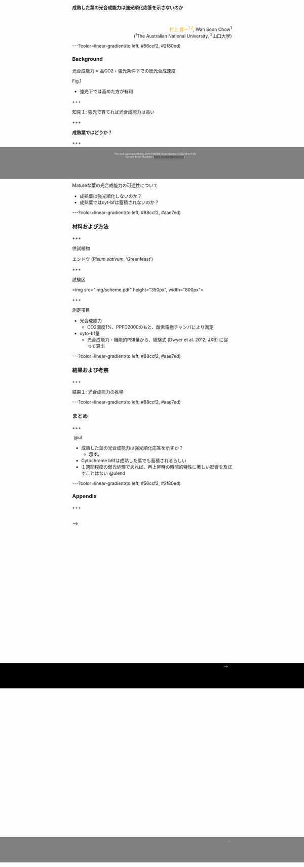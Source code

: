 










<script type="text/javascript"
  src="https://cdnjs.cloudflare.com/ajax/libs/mathjax/2.7.0/MathJax.js?config=TeX-AMS-MML_HTMLorMML">
</script>
<!--html_preserve--><div style='position:absolute; left:-50%; width:200%; top:550px; height:80px; padding:10px; font-size:0.7em; text-align:center; background-color:grey; color:white'><!--/html_preserve-->
日本農業気象学会2019年 (草薙キャンパス, 静岡県立大学)<br>
This slide is available on <!--html_preserve-->@fa[github]<!--/html_preserve--> [`KeachMurakami/AgrMet2019`](https://github.com/KeachMurakami/AgrMet2019)
</div>

<br>
<br>

**成熟した葉の光合成能力は強光順化応答を示さないのか**

<br>
<br>

<div style="text-align:right">
<span style="color:orange">村上 貴一<sup>1,2</sup></span>, Wah Soon Chow<sup>1</sup><br>(<sup>1</sup>The Australian National University, <sup>2</sup>山口大学)
</div style="text-align:right">

---?color=linear-gradient(to left, #56ccf2, #2f80ed)
<!-- .slide: class="center" -->

### Background

光合成能力 = 高CO2・強光条件下での総光合成速度

Fig.1

- 強光下では高めた方が有利

+++

知見１: 強光で育てれば光合成能力は高い

+++

**成熟葉ではどうか？**

+++


- 成熟葉では受光量の低下に応じて速やかにcyt-bfが分解される (Zhu et al. 2016)
- 成熟葉ではcyt-bfは蓄積されない (Hojka et al. 2014)

+++

Matureな葉の光合成能力の可逆性について

- 成熟葉は強光順化しないのか？
- 成熟葉ではcyt-bfは蓄積されないのか？


---?color=linear-gradient(to left, #88ccf2, #aae7ed)

### 材料および方法

+++

供試植物

エンドウ (*Pisum sativum*, ‘Greenfeast’)

+++

試験区

<img src="img/scheme.pdf" height="350px", width="800px">


+++

測定項目

- 光合成能力
  - CO2濃度1%、PPFD2000のもと、酸素電極チャンバにより測定
- cyto-bf量
  - 光合成能力・機能的PSII量から、経験式 (Dwyer et al. 2012; JXB) に従って算出
  



---?color=linear-gradient(to left, #88ccf2, #aae7ed)

### 結果および考察

+++

結果１: 光合成能力の推移



---?color=linear-gradient(to left, #88ccf2, #aae7ed)

### まとめ

+++

<div style="position:relative; left:5px">

@ul
- 成熟した葉の光合成能力は強光順化応答を示すか？
    - **示す。**
- Cytochrome b6fは成熟した葉でも蓄積されるらしい
- １週間程度の弱光処理であれば、再上昇時の時間的特性に著しい影響を及ぼすことはない
@ulend

</div style="position:relative; left:30px">

<!--html_preserve--><div style='position:absolute; left:-50%; width:200%; top:550px; height:60px; padding:10px; font-size:0.5em; text-align:center; background-color:grey; color:white'><!--/html_preserve-->
This work was supported by JSPS KAKENHI (Grant Number 17J04736 to K.M.)<br>
Contact: Keach Murakami (keach.murakami@gmail.com)
</div>





---?color=linear-gradient(to left, #56ccf2, #2f80ed)

### Appendix

+++


<!-- +++?image=img/regulatory_flow.png&position=bottom 100px right 60%&size=70% auto -->

<!-- **How to enhance yield efficiently?** -->

<!-- @ul -->
<!-- - <small>Adjust environments → Evaluate photosynthesis → Adjust environments again</small> -->
<!-- @ulend -->

<!-- <img src="img/regulatory_flow.png" width="80%"> -->


<!-- Note: -->

<!-- In greenhouses, we can control various environment factors. -->
<!-- But their optimization is usually difficult. -->
<!-- One promising approach may be to assess photosynthesis because it is closely related to yield. -->
<!-- That is, adjust environment, assess photosynthesis, and adjust environment again to achieve higher yield. -->
<!-- So, evaluation of photosynthesis is essential for horticulture. -->
<!-- In the next slide I'll briefly overview the common methods. -->

<!-- +++?image=img/comparison3.png&size=cover -->
<!-- +++?image=img/comparison3.png&position=bottom 30px right 50%&size=80% auto -->
<!-- +++ -->

<!-- <br> -->
<!-- <img src="img/comparison3.png" width="100%"> -->

<!-- Note:  -->

<!-- Among several methods, the most common method is gas-exchange measurement, but this method is very slow, sometimes takes an-hour to evaluate a leaf. -->

<!-- +++?image=img/comparison2.png&size=cover -->

<!-- +++ -->

<!-- <br> -->
<!-- <img src="img/comparison2.png" width="100%"> -->

<!-- Note:  -->

<!-- Another common method is chlorophyll fluorescence measurement, usually known as PAM. -->
<!-- By using PAM devices, we can estimate quantum yield, or light-use efficiency of photosynthesis. -->
<!-- PAM measurement is very rapid takes several minutes. -->
<!-- Also, we can get spatial distribution. -->

<!-- Is it enought rapid? -->
<!-- I don't think so because we often want to evaluate hundreds of or thousands of leaves. -->
<!-- That is, we need more rapid method. -->

<!-- +++?image=img/comparison1.png&size=cover -->

<!-- +++ -->

<!-- <br> -->
<!-- <img src="img/comparison1.png" width="100%"> -->

<!-- Note:  -->

<!-- Recently, some potentially rapid and effective methods based on imageing have been intensively tested. -->
<!-- And in this study, we focus on one of them called PRI. -->

<!-- +++ -->
<!-- .slide: class="center" -->

<!-- ### Outline -->

<!-- <br> -->
<!-- <br> -->

<!-- @ol -->

<!-- 1. What's PRI?   -->
<!-- 2. Expt. 1: short-term measurement   -->
<!-- 3. Expt. 2: long-term measurement   -->
<!-- 4. Summary   -->

<!-- @olend -->

<!-- Note: -->

<!-- Here is the outline of my presentation. -->
<!-- First, I will introduce the PRI. -->
<!-- Then, I will share with you two experimental results. -->
<!-- And finally summarise them. -->

<!-- ---?color=linear-gradient(to left, #56ccf2, #2f80ed) -->
<!-- .slide: class="center" -->

<!-- ### What's PRI? -->

<!-- +++ -->

<!-- <span style="color:orange"><u>P</u>hotochemical <u>R</u>eflectance <u>I</u>ndex </span><micro>(Gamon et al. 1992; Remote Sens Environ)</micro> -->

<!-- <div style="font-size: 0.8em"> -->
<!-- <ul> -->
<!-- <li>Index calculated from reflectances in two wavebands</li> -->
<!-- <li>Spatial PRI distribution is available by using cost-effective devices</li> -->
<!-- </ul> -->

<!-- </div style="font-size: 0.8em"> -->

<!-- <!--html_preserve--><div style="position:relative; top:20px; width:960px; height:720px; margin:0 auto;"><!--/html_preserve--> -->
<!-- <div class='fragment' fragment-data-index = "1" style='position:absolute; top:0px; left:200px'> -->
<!-- <img src="img/priset1.png" width="550px"> -->
<!-- </div> -->
<!-- <div class='fragment' fragment-data-index = "2" style='position:absolute; top:0px; left:200px'> -->
<!-- <img src="img/priset2.png" width="550px"> -->
<!-- </div> -->
<!-- </div> -->

<!-- Note: -->

<!-- PRI, photochemical reflectance index, is an index calculated from leaf reflectances in two wavebands. -->
<!-- And we can measure spatial PRI values with cost-effective devices. -->
<!-- Measure reflectance at one waveband using a camera with a bandpass filter, and another band. -->

<!-- +++ -->

<!-- <span style="color:orange"><u>P</u>hotochemical <u>R</u>eflectance <u>I</u>ndex </span><micro>(Gamon et al. 1992; Remote Sens Environ)</micro> -->

<!-- <div style="font-size: 0.8em"> -->
<!-- @ul -->

<!-- - Indicator of heat-dissipation activity (i.e. the state of xantophyll cycle) -->
<!-- - <span style="color:orange">Correlates with light-use efficiency (LUE := gross photosynthesis per photon)</span> -->

<!-- @ulend -->
<!-- </div style="font-size: 0.8em"> -->

<!-- ```{r garbulsky, eval = eval_fig, include = F, fig.height=5} -->
<!-- pri_r2_literature <- -->
<!--   data_frame(level = rep(c("  Leaves  ", " Canopies ", "Ecosystems"), each = 3), -->
<!--              term = rep(factor(c("Daily", "Seasonal", "Others"), levels=c("Daily","Seasonal","Others")), times = 3), -->
<!--              R2 = c(0.71, 0.29, 0.65, 0.54, 0.55, 0.63, NA, 0.60, 0.7), -->
<!--              R2_se = c(0.06, 0.08, 0.08, NA, 0.06, 0.07, NA, 0.04, NA), -->
<!--              num_report = c(13, 6, 5, 1, 17, 4, "0", 6, 1), -->
<!--              y_lab = if_else(is.na(R2_se), R2, R2 + R2_se), -->
<!--              y_label = if_else(is.na(y_lab), 0.6, y_lab)) -->

<!-- pri_r2_literature %>% -->
<!--   ggplot(aes(term, R2, ymin = R2 - R2_se, ymax = R2 + R2_se, fill = term)) + -->
<!--   geom_bar(stat = "identity") + -->
<!--   geom_errorbar(width = .5) + -->
<!--   geom_text(aes(y = 0.1, label = paste0("n = ", num_report)), vjust = 1, size = rel(5), col = "white") + -->
<!--   facet_grid(~level) + -->
<!--   labs(caption = "Means ± SEs\nRedrawn from meta-analysis by Garbulsky et al. (2011; Remote Sens Environ)", -->
<!--        fill = "Time-scale", -->
<!--        y = expression(italic(R)^2~"(LUE vs PRI)")) + -->
<!--   theme(strip.text.x = element_text(color = "black"), -->
<!--         legend.position = "bottom", legend.text = element_text(size = rel(1.1)), -->
<!--         axis.text.x = element_blank(), axis.ticks.x = element_blank(), -->
<!--         axis.title.x = element_blank()) + -->
<!--   scale_y_continuous(limits = c(0, 1.0), expand = c(0, 0)) +  -->
<!--   scale_fill_manual(values = c("blue1", "skyblue", "grey")) -->
<!-- ``` -->

<!-- <div class='fragment' style='position:relative; top:0px; left:10%'> -->
<!-- <img src="figure/garbulsky-1.png" width="80%"> -->
<!-- </div> -->

<!-- Note: -->

<!-- PRI reflects the heat-dissipation activity of photosynthesis. -->
<!-- And importantly, PRI is correlated with LUE defined as gross photosynthesis per photon. -->
<!-- Some meta-analysis reported substantial correlation between LUE and PRI in wide temporal and spatial scales. -->
<!-- Thus, PRI can be a good indicator of LUE. -->

<!-- +++ -->

<!--  -->

<!-- Objectives: What should we know? -->

<!-- Note: -->

<!-- What should we know about PRI? -->
<!-- We assessed two questions in this study -->

<!-- +++ -->

<!--  -->

<!-- Objectives: What should we know? -->

<!-- <br> -->

<!-- <div class="column1"> -->
<!-- ![](img/track.png) -->
<!--  **Minute–Hour** -->
<!-- </div class="column1"> -->

<!-- <div class="column2"> -->
<!-- </div class="column2"> -->


<!-- Note: -->

<!-- The first question is ‘Does PRI track LUE or not?’. -->
<!-- During a transition from low-light to high-light, LUE, showin in black, shows rapid drop and gradual recovery. -->
<!-- Some researchers reported that PRI completely followed LUE, while others reported delayed drop-and-recovery or monotonic decrease. -->
<!-- Which is true? or What is the cause of the difference? -->
<!-- This is a question in timescales of minutes to an-hour -->

<!-- +++ -->

<!--  -->

<!-- Objectives: What should we know? -->

<!-- <br> -->

<!-- <div class="column1"> -->
<!-- ![](img/track.png) -->
<!-- **Minute–Hour** -->
<!-- </div class="column1"> -->

<!-- <div class="column2"> -->
<!-- ![](img/sign.png) -->
<!-- **Day–Week** -->
<!-- </div class="column2"> -->


<!-- Note: -->

<!-- The second question is that ‘Does decrease in PRI work as a sign of decrease in LUE?’. -->
<!-- If the PRI decrease before the decrease in LUE in response to some stress, we can mitigate the impact of stress by controling environments based on PRI. -->
<!-- This is a question in timescales of days to a week -->

<!-- OK, Move on to the first experiment. -->


<!-- ---?color=linear-gradient(to left, #56ccf2, #2f80ed) -->
<!-- .slide: class="center" -->

<!-- ### Expt. 1: short-term measurement <br> Track or Not? -->

<!-- +++ -->

<!-- <div class="column_left40" style="position:relative; top:-25px"> -->

<!-- **MATERIALS** -->

<!-- <img src="img/plant1.jpg" height="350px"> -->

<!-- <small>• Cucumber seedlings</small><br> -->
<!-- <small>&emsp;■ 2-week-old</small><br> -->
<!-- <small>&emsp;■ grown under 300 µmol m<sup>-2</sup> s<sup>-1</sup></small> -->

<!-- </div class="column1"> -->
<!-- <div class="column_right60" style="position:relative; top:-45px"> -->

<!-- **METHODS** -->

<!-- <img src="img/exp1_1.png" height="350px"> -->

<!-- <small>• Traced PRI and Y<sub>II</sub> after dark-light transition</small><br> -->
<!-- <small>&emsp;■ Y<sub>II</sub> (= ϕ<sub>PSII</sub>) &prop; LUE <small>(e.g. Genty et al. 1989; BBA)</small></small> -->

<!-- </div class="column2"> -->

<!-- Note:  -->

<!-- We cultivated cucumber plants. -->
<!-- We traced PRI and photosynthetic quantum yield of PSII, YII, which is proportional to LUE. -->
<!-- PRI of small region was monitored by two cameras with band-pass filters, and LUE was measured with PAM device. -->

<!-- ---?color=linear-gradient(to left, #88ccf2, #aae7ed) -->

<!-- ### Expt. 1: Results -->

<!-- ```{r single_pam, eval = eval_fig, include = F} -->
<!-- singles$pam + theme(legend.title = element_text(colour = "white"), -->
<!--                     legend.text = element_text(colour = "white")) -->
<!-- ``` -->

<!-- +++?image=figure/single_pam-1.png&position=bottom 30px right 50%&size=55% auto -->
<!-- .slide: data-background-transition="none" -->

<!-- @ul -->
<!-- - <small>LUE dropped rapidly and then recovered gradually (i.e. Photosynthetic induction)</small> -->
<!-- - <small>The higher irradiance was, the smaller LUE was</small> -->
<!-- @ulend -->

<!-- Note: -->

<!-- This slide shows quantum yield of PSII, a measure of light-use efficency, after dark-light transitions. -->
<!-- Three independ experiments, time, efficiency. -->
<!-- The efficiency dropped rapidly after the irradiation, and then increased gradually. -->
<!-- This is typical photosynthetic induction. -->
<!-- And the yield was smaller under high light. -->

<!-- In the next slide, I'll show you the time course of PRI. -->

<!-- ```{r single_dpri, eval = eval_fig, include = F} -->
<!-- singles$dpri -->
<!-- singles$dpri_high -->
<!-- singles$dpri_low -->
<!-- singles$dpri -->
<!-- ``` -->

<!-- +++?image=figure/single_dpri-1.png&position=bottom 30px right 50%&size=55% auto -->
<!-- .slide: data-background-transition="none" -->

<!-- @ul -->
<!-- - <small>PRI response was slower than LUE response</small> -->
<!-- - <small>The higher irradiance was, the greater PRI changed</small> -->
<!-- @ulend -->

<!-- Note: -->

<!-- This is the time course of PRI, changes from the initial values. -->
<!-- Apparently, there was no rapid drop in PRI and the decrease was slower. -->
<!-- And the PRI is smaller under high-light.  -->

<!-- +++?image=figure/single_dpri-2.png&position=bottom 30px right 50%&size=55% auto -->
<!-- .slide: data-background-transition="none" -->
<!-- - <small>PRI response was slower than LUE response</small> -->
<!-- - <small>The higher irradiance was, the greater PRI changed</small> -->
<!-- - <small><span style="color:orange">Monotonic decay under high light</span></small> -->

<!-- Note:  -->
<!-- When look at the PRI under high-light, you can see that the decrase was monotonic. -->

<!-- +++?image=figure/single_dpri-3.png&position=bottom 30px right 50%&size=55% auto -->
<!-- .slide: data-background-transition="none" -->
<!-- - <small>PRI response was slower than LUE response</small> -->
<!-- - <small>The higher irradiance was, the greater PRI changed</small> -->
<!-- - <small><span style="color:orange">Monotonic decay under high light</span> while <aqua>down-up under low light</aqua></small> -->

<!-- Note:  -->

<!-- On the other hand under low-light, there was some gradual recovery although not clear. -->

<!-- +++?image=figure/single_dpri-1.png&position=bottom 30px right 50%&size=55% auto -->
<!-- .slide: data-background-transition="none" -->
<!-- - <small>PRI response was slower than LUE response</small> -->
<!-- - <small>The higher irradiance was, the greater PRI changed</small> -->
<!-- - <small><span style="color:orange">Monotonic decay under high light</span> while <aqua>down-up under low light</aqua></small> -->

<!-- <!--html_preserve--><div style='position:absolute; left:-50%; width:200%; top:450px; height:70px; padding:5px; font-size:0.7em; text-align:center; background-color:black; color:white' class='fragment'><!--/html_preserve--> -->
<!-- Track or Not? → Depends on irradiance, but PRI was alwayed delayed -->
<!-- </div> -->


<!-- Note:  -->

<!-- Accornding to these result, the tracking performance of PRI depends on the irradiance. -->
<!-- But it was alwayed delayed. The response of PRI was not so fast as LUE. -->
<!-- In the next slide, I'll look into the relationship between PRI and LUE. -->

<!-- ```{r single_courses, eval = eval_fig} -->
<!-- singles$merge -->

<!-- singles$merge + -->
<!--   annotate("rect", xmin = .5, xmax = 1.5, ymin = -Inf, ymax = Inf, col = "red", size = 1.5, fill = NA) -->
<!-- ``` -->

<!-- +++ -->

<!-- @ul -->
<!-- - <small>Steady-state ∆PRI was correlated with LUE <br>→ estimate LUE = α * ∆PRI + β</small> -->
<!-- - <small>Under transient states, the equation was not valid due to the slow PRI response</small> -->
<!-- @ulend -->

<!-- <div style="position:relative; left:0px; top:10%; width:100%; height:800px"> -->
<!-- <div style="position:absolute; left:0px; top:0px; width:100%; height:100%"> -->
<!-- <img src="img/scat.gif" width="45%"> -->
<!-- <img src="img/scat_r2.png" width="45%"> -->
<!-- </div> -->
<!-- </div> -->


<!-- Note: -->

<!-- Left panel shows time-lapse scatter plot and right panel is the cross validated R-squared. -->
<!-- As you can see, the relationship between these parameters was linear and stable after about thirty minutes. -->
<!-- So we can estimate LUE from PRI under steady states. -->
<!-- However, the relationship is not valid under transient state because of the slow PRI response. -->
<!-- So we have to wait for a while to estimate light-use efficiency from PRI. -->

<!-- +++ -->
<!-- .slide: class="center" -->

<!-- #### Expt. 1: Summary -->

<!-- <br> -->
<!-- <br> -->

<!-- @ul -->
<!-- - Does PRI track LUE or not? → Depends on irradiance -->
<!--     - **Yes** under low-light, but it was delayed -->
<!--     - **No** under high-light -->
<!-- - Is PRI a useful index to estimate LUE? -->
<!--     - **Yes** under steady states -->
<!--     - **No** under transient states -->
<!-- @ulend -->

<!-- Note: -->

<!-- Summary for first expeirment. -->
<!-- Track or Not? Depends on irradiance. -->
<!-- PRI tracked LUE under low-light but not under high-light. -->
<!-- PRI is a useful index to esimate LUE only under steady states. -->

<!-- I'll move on to the second experiment. -->

<!-- ---?color=linear-gradient(to left, #56ccf2, #2f80ed) -->
<!-- .slide: class="center" -->

<!-- ### Expt. 2: long-term measurement <br> PRI as a Sign? -->

<!-- +++ -->

<!-- <div class="column_left40"> -->
<!-- **MATERIALS** -->

<!-- <img src="img/plant2.png" height="350px"> -->

<!-- <small>• Cucumber “canopy”</small><br> -->
<!-- <small>&emsp;• ca. 6-week-old</small><br> -->

<!-- </div class="column1"> -->

<!-- <div class="column_right60" class="fragment"> -->
<!-- **METHODS** -->
<!-- <div style="position:relative; height:350px"> -->
<!-- <img src="img/exp2_1.gif" height="350px"> -->
<!-- <img src="img/exp2_2.gif" height="350px"> -->
<!-- </div> -->

<!-- <small>Compared time courses during <orange>drought stress</orange></small> -->

<!-- <small>• PRI: <small>semi-automatic measurement by object tracking</small></small><br> -->
<!-- <small>• Y<sub>II</sub> (= ϕ<sub>PSII</sub>) &prop; LUE <small>(e.g. Genty et al. 1989; BBA)</small></small> -->
<!-- <small>• Incident PPFD</small><br> -->
<!-- </div class="column2"> -->

<!-- Note: -->

<!-- In the second experiment, we cultivated small cucumber canopy and simultaneously evaluated several leaves. -->
<!-- PRI values of leaves around reflectance standard were evaluated by simple object-tracking program. -->
<!-- We measured LUE manually using a PAM device. -->
<!-- And we compared time courses of them during drought stress. -->

<!-- ---?color=linear-gradient(to left, #88ccf2, #aae7ed) -->

<!-- ### Expt. 2: Results -->

<!-- ```{r multi_y2_pri, eval = eval_fig} -->
<!-- multi$y2_pri -->
<!-- ``` -->

<!-- +++?image=figure/multi_y2_pri-1.png&position=bottom 30px right 50%&size=60% auto -->

<!-- Note: -->

<!-- Upper panel shows light-use efficiency and lower panel is PRI. -->
<!-- We stopped water supply for three days, and confirmed decrease in light-use efficiency due to the drought. -->
<!-- AS the PRI was noisy, so for simplicity, I'd like to show mean values of morning and afternoon. -->

<!-- +++?image=figure/multi_y2_pri-2.png&position=bottom 30px right 50%&size=60% auto -->
<!-- Note: -->
<!-- Although the PRI signals were not clear, we can see some decreases in PRIs. -->

<!-- +++?image=figure/multi_y2_pri-3.png&position=bottom 30px right 50%&size=60% auto -->

<!-- @ul -->
<!-- - <small>LUE decreased and then PRI decreased</small> -->
<!-- - <small>PRI-driven environmental control will not work</small> -->
<!-- @ulend -->

<!-- Note:  -->
<!-- However, LUE started to decrease around here before the decrease in PRI. -->
<!-- LUE decreased, and then PRI decreased. -->
<!-- Thus, PRI-driven environmental control will not work, at least under drought stress conditions. -->

<!-- +++ -->

<!-- How to use PRI for environmental control? -->

<!-- <div class="fragment"> -->
<!-- <img src="img/retro_last.png" width="100%"> -->
<!-- </div> -->

<!-- Note: -->

<!-- So, if we want to make use of PRI in environmental control, we should proceed in this way. -->
<!-- Local farmer usually measure some environemntal factors, but it is difficult to determine what to do. -->
<!-- If they also measure PRI, they can notice likely cause of PRI decrease, and find next step. -->
<!-- So namely retrograde analysis may be effective. -->


<!-- +++ -->

<!-- #### Expt. 2: Summary -->

<!-- <br> -->
<!-- <br> -->

<!-- Note: -->

<!-- Summary for the second exp. -->
<!-- PRI as a sign?, NO. -->
<!-- PRI decreased after decrease in LUE. -->
<!-- Thus, PRI-driven environment control may not be effective. -->
<!-- But, retrograde analysis may be effective. -->

<!-- ---?color=linear-gradient(to left, #56ccf2, #2f80ed) -->
<!-- .slide: class="center" -->

<!-- ### Summary -->

<!-- Note: -->

<!-- The final slide. -->

<!-- +++ -->


<!-- <div style="position:relative; left:5px"> -->

<!-- @ul -->
<!-- - PRI imaging as an alternative for photosynhesis evaluation -->
<!--     - <small>Rapid spatial evaluation with cost-effective devices</small> -->
<!-- - Track or Not? → Depends on irradiance -->
<!--     - <small>Tracked under low-light with delay but not under high-light</small> -->
<!--     - <small>PRI was useful to estimate LUE under steady states but not under transient states LUE</small> -->
<!-- - PRI as a Sign? → No, PRI decreased after decrease in LUE -->
<!--     - <small>PRI-driven environmental control will not work</small> -->
<!--     - <small>Retrograde analysis of PRI-environments relationship may be effective</small> -->

<!-- @ulend -->

<!-- </div style="position:relative; left:30px"> -->

<!-- <!--html_preserve--><div style='position:absolute; left:-50%; width:200%; top:550px; height:60px; padding:10px; font-size:0.5em; text-align:center; background-color:grey; color:white'><!--/html_preserve--> -->
<!-- This work was supported by JSPS KAKENHI (Grant Number 17J04736 to K.M.)<br> -->
<!-- Contact: Keach Murakami (keach.murakami@gmail.com) -->
<!-- </div> -->


<!-- Note: -->
<!-- We tested validity of PRI imaging for evaluation of photosynthetic performance. -->
<!-- We can estimate spatial LUE with cost-effective devices. -->
<!-- Track performance depends on irradiance. -->
<!-- PRI tracked LUE only under low-light and was deleyed. -->
<!-- So, PRI was useful to estimate efficieny only under steady states. -->



<!-- ---?color=linear-gradient(to left, #56ccf2, #2f80ed) -->

<!-- ### Appendix -->

<!-- +++ -->

<!-- <br> -->

<!-- <div style="text-align:left font-size:.5em"> -->
<!-- Q. <br> -->
<!-- This method requires so many reflectance standards. -->
<!-- Is it practical? -->
<!-- </div> -->

<!-- <br> -->

<!-- <div style="text-align:right font-size:.5em"> -->
<!-- A. <br> -->
<!-- May not be practical in open fields or large greenhouses. -->
<!-- But in compact and precisely controlled systems, it may work. -->
<!-- PRI may be a useful tools for research (e.g. phenotyping and screening) rather than for application. -->
<!-- </div style="text-align:right"> -->


<!-- +++?color=linear-gradient(to left, #88ccf2, #aae7ed) -->

<!-- Supporting information for Expt. I -->

<!-- +++ -->

<!-- Why was PRI response slow compared with Y<sub>II</sub>? -->

<!-- - PRI: **enzymatic** change in pigment composition of xanthophylls → **slow response** -->
<!-- - Y<sub>II</sub> (LUE): **photochemical** change in redox poise of photosynthetic component → **fast response** -->

<!-- +++ -->

<!-- <div class="column_left40" style="position:relative; top:-25px"> -->

<!-- **MATERIALS** -->

<!-- <img src="img/plant1.jpg" height="350px"> -->

<!-- <small>• Cucumber seedlings</small><br> -->
<!-- <small>&emsp;■ 2-week-old</small><br> -->
<!-- <small>&emsp;■ grown under 300 µmol m<sup>-2</sup> s<sup>-1</sup></small> -->

<!-- </div class="column1"> -->
<!-- <div class="column_right60" style="position:relative; top:-45px"> -->

<!-- **METHODS** -->

<!-- <img src="img/exp1_2.png" height="350px"> -->

<!-- <small>• Traced PRI and Y<sub>II</sub> after dark-light transition</small><br> -->
<!-- <small>&emsp;■ Y<sub>II</sub> (= ϕ<sub>PSII</sub>) &prop; LUE <small>(e.g. Genty et al. 1989; BBA)</small></small> -->

<!-- </div class="column2"> -->

<!-- +++?color=linear-gradient(to left, #88ccf2, #aae7ed) -->

<!-- Supporting information for Expt. II -->

<!-- ```{r multi_y2_ppfd, eval = eval_fig} -->
<!-- multi$y2_ppfd -->
<!-- ``` -->

<!-- +++?image=figure/multi_y2_ppfd-5.png&position=bottom 30px right 50%&size=50% auto -->

<!-- Time courses of irradiance and LUE. -->

<!-- ```{r multi_scat, eval = eval_fig} -->
<!-- multi$y2_vs_pri -->
<!-- ``` -->

<!-- +++?image=figure/multi_scat-2.png&position=bottom 30px right 50%&size=55% auto -->

<!-- Relationship between PRI and LUE. -->

<!-- <ul> -->
<!-- <li><small>Drought stress degraded the relationship (shown in red markers)?</small></li> -->
<!-- <li><small>Outliers → need corrections by leaf color or other reflectance index (e.g. NVDI)?</small></li> -->
<!-- </ul> -->


